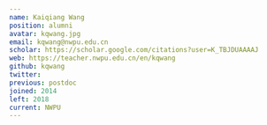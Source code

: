 ```yaml
---
name: Kaiqiang Wang
position: alumni
avatar: kqwang.jpg
email: kqwang@nwpu.edu.cn
scholar: https://scholar.google.com/citations?user=K_TBJDUAAAAJ
web: https://teacher.nwpu.edu.cn/en/kqwang
github: kqwang
twitter: 
previous: postdoc
joined: 2014
left: 2018
current: NWPU
---
```

